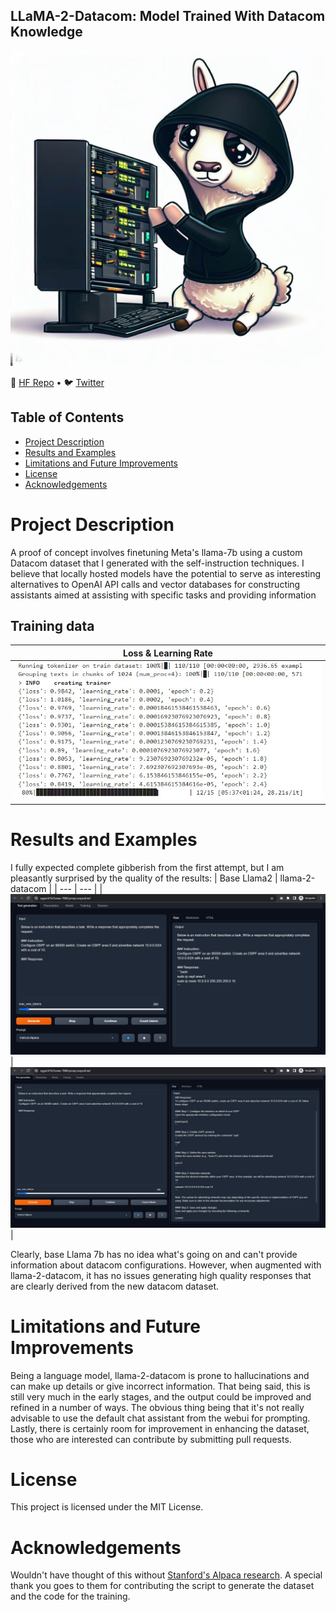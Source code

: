 ## LLaMA-2-Datacom: Model Trained With Datacom Knowledge

<img src="assets/Logo.JPG" width="600">

<p align="left">
🤗 <a href="https://huggingface.co/engkufizz" target="_blank">HF Repo</a> • 🐦 <a href="https://twitter.com/engkufizz" target="_blank">Twitter</a>  <br>
</p>

## Table of Contents
- [Project Description](#project-description)
- [Results and Examples](#results-and-examples)
- [Limitations and Future Improvements](#limitations-and-future-improvements)
- [License](#license)
- [Acknowledgements](#acknowledgements)

# Project Description
A proof of concept involves finetuning Meta's llama-7b using a custom Datacom dataset that I generated with the self-instruction techniques. I believe that locally hosted models have the potential to serve as interesting alternatives to OpenAI API calls and vector databases for constructing assistants aimed at assisting with specific tasks and providing information

## Training data
| Loss & Learning Rate |
| --------- |
| <img src="assets/LossLearningRate.jpeg" width="600"> |

# Results and Examples
I fully expected complete gibberish from the first attempt, but I am pleasantly surprised by the quality of the results:
| Base Llama2 | llama-2-datacom |
| --- | --- |
| <img src="assets/BaseLlama2.jpeg" width="600"> | <img src="assets/DatacomLlama2.jpeg" width="600"> |

Clearly, base Llama 7b has no idea what's going on and can't provide information about datacom configurations. However, when augmented with llama-2-datacom, it has no issues generating high quality responses that are clearly derived from the new datacom dataset.

# Limitations and Future Improvements
Being a language model, llama-2-datacom is prone to hallucinations and can make up details or give incorrect information. That being said, this is still very much in the early stages, and the output could be improved and refined in a number of ways. The obvious thing being that it's not really advisable to use the default chat assistant from the webui for prompting. Lastly, there is certainly room for improvement in enhancing the dataset,  those who are interested can contribute by submitting pull requests.

# License
This project is licensed under the MIT License.

# Acknowledgements
Wouldn't have thought of this without [Stanford's Alpaca research](https://github.com/tatsu-lab/stanford_alpaca). A special thank you goes to them for contributing the script to generate the dataset and the code for the training.
